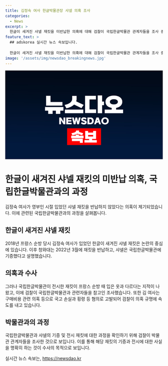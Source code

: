 ```yaml
---
title: 김정숙 여사 한글박물관장 샤넬 의혹 조사
categories:
  - News
excerpt: >
  한글이 새겨진 샤넬 재킷을 미반납한 의혹에 대해 검찰이 국립한글박물관 관계자들을 조사 중입니다. 청와대는 재킷을 반납했고, 박물관은 샤넬의 기증으로 전시했다고 주장했지만, 재킷과 다른 지적이 제기되고 있습니다. 검찰은 이와 관련한 의혹을 규명하기 위해 빠른 속도로 수사하고 있습니다.
feature_text: >
  ## adskorea 실시간 뉴스 속보입니다.

  한글이 새겨진 샤넬 재킷을 미반납한 의혹에 대해 검찰이 국립한글박물관 관계자들을 조사 중입니다. 청와대는 재킷을 반납했고, 박물관은 샤넬의 기증으로 전시했다고 주장했지만, 재킷과 다른 지적이 제기되고 있습니다. 검찰은 이와 관련한 의혹을 규명하기 위해 빠른 속도로 수사하고 있습니다.
image: '/assets/img/newsdao_breakingnews.jpg'
---
```


<p><img src="/assets/img/newsdao_breakingnews.jpg" alt="adskorea 속보" /></p>

<h1>한글이 새겨진 샤넬 재킷의 미반납 의혹, 국립한글박물관과의 과정</h1>

<p>김정숙 여사가 영부인 시절 입었던 샤넬 재킷을 반납하지 않았다는 의혹이 제기되었습니다. 이에 관련된 국립한글박물관과의 과정을 살펴봅니다.</p>

<h2>한글이 새겨진 샤넬 재킷</h2>

<p>2018년 프랑스 순방 당시 김정숙 여사가 입었던 한글이 새겨진 샤넬 재킷은 논란의 중심에 있습니다. 이후 청와대는 2022년 3월에 재킷을 반납하고, 샤넬은 국립한글박물관에 기증했다고 설명했습니다.</p>

<h2>의혹과 수사</h2>

<p>그러나 국립한글박물관이 전시한 재킷이 프랑스 순방 때 입은 옷과 다르다는 지적이 나왔고, 이에 검찰이 국립한글박물관과 관련자들을 참고인 조사했습니다. 또한 김 여사는 구매비용 관련 의혹 등으로 국고 손실과 횡령 등 혐의로 고발되어 검찰이 의혹 규명에 속도를 내고 있습니다.</p>

<h2>박물관과의 과정</h2>

<p>국립한글박물관과 샤넬의 기증 및 전시 재킷에 대한 과정을 확인하기 위해 검찰이 박물관 관계자들을 조사한 것으로 보입니다. 이를 통해 해당 재킷의 기증과 전시에 대한 사실을 명확히 하는 것이 수사의 목적으로 보입니다.</p>
실시간 뉴스 속보는, <a href="https://newsdao.kr" rel="dofollow">https://newsdao.kr</a>


